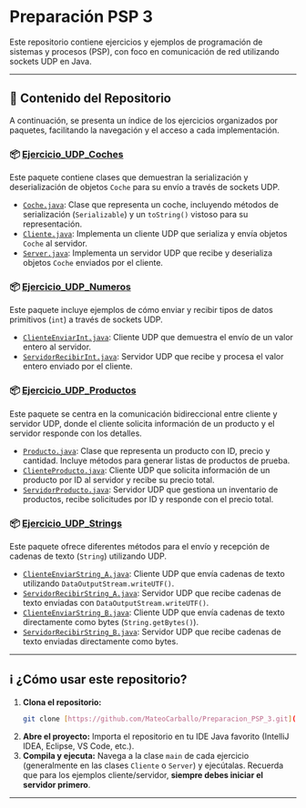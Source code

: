 # Preparación PSP 3

Este repositorio contiene ejercicios y ejemplos de programación de sistemas y procesos (PSP), con foco en comunicación de red utilizando sockets UDP en Java.

---

## 🚀 Contenido del Repositorio

A continuación, se presenta un índice de los ejercicios organizados por paquetes, facilitando la navegación y el acceso a cada implementación.

### 📦 [Ejercicio_UDP_Coches](https://github.com/MateoCarballo/Preparacion_PSP_3/tree/main/src/Ejercicio_UDP_Coches)

Este paquete contiene clases que demuestran la serialización y deserialización de objetos `Coche` para su envío a través de sockets UDP.

* [`Coche.java`](https://github.com/MateoCarballo/Preparacion_PSP_3/blob/main/src/Ejercicio_UDP_Coches/Coche.java): Clase que representa un coche, incluyendo métodos de serialización (`Serializable`) y un `toString()` vistoso para su representación.
* [`Cliente.java`](https://github.com/MateoCarballo/Preparacion_PSP_3/blob/main/src/Ejercicio_UDP_Coches/Cliente.java): Implementa un cliente UDP que serializa y envía objetos `Coche` al servidor.
* [`Server.java`](https://github.com/MateoCarballo/Preparacion_PSP_3/blob/main/src/Ejercicio_UDP_Coches/Server.java): Implementa un servidor UDP que recibe y deserializa objetos `Coche` enviados por el cliente.

### 📦 [Ejercicio_UDP_Numeros](https://github.com/MateoCarballo/Preparacion_PSP_3/tree/main/src/Ejercicio_UDP_Numeros)

Este paquete incluye ejemplos de cómo enviar y recibir tipos de datos primitivos (`int`) a través de sockets UDP.

* [`ClienteEnviarInt.java`](https://github.com/MateoCarballo/Preparacion_PSP_3/blob/main/src/Ejercicio_UDP_Numeros/ClienteEnviarInt.java): Cliente UDP que demuestra el envío de un valor entero al servidor.
* [`ServidorRecibirInt.java`](https://github.com/MateoCarballo/Preparacion_PSP_3/blob/main/src/Ejercicio_UDP_Numeros/ServidorRecibirInt.java): Servidor UDP que recibe y procesa el valor entero enviado por el cliente.

### 📦 [Ejercicio_UDP_Productos](https://github.com/MateoCarballo/Preparacion_PSP_3/tree/main/src/Ejercicio_UDP_Productos)

Este paquete se centra en la comunicación bidireccional entre cliente y servidor UDP, donde el cliente solicita información de un producto y el servidor responde con los detalles.

* [`Producto.java`](https://github.com/MateoCarballo/Preparacion_PSP_3/blob/main/src/Ejercicio_UDP_Productos/Producto.java): Clase que representa un producto con ID, precio y cantidad. Incluye métodos para generar listas de productos de prueba.
* [`ClienteProducto.java`](https://github.com/MateoCarballo/Preparacion_PSP_3/blob/main/src/Ejercicio_UDP_Productos/ClienteProducto.java): Cliente UDP que solicita información de un producto por ID al servidor y recibe su precio total.
* [`ServidorProducto.java`](https://github.com/MateoCarballo/Preparacion_PSP_3/blob/main/src/Ejercicio_UDP_Productos/ServidorProducto.java): Servidor UDP que gestiona un inventario de productos, recibe solicitudes por ID y responde con el precio total.

### 📦 [Ejercicio_UDP_Strings](https://github.com/MateoCarballo/Preparacion_PSP_3/tree/main/src/Ejercicio_UDP_Strings)

Este paquete ofrece diferentes métodos para el envío y recepción de cadenas de texto (`String`) utilizando UDP.

* [`ClienteEnviarString_A.java`](https://github.com/MateoCarballo/Preparacion_PSP_3/blob/main/src/Ejercicio_UDP_Strings/ClienteEnviarString_A.java): Cliente UDP que envía cadenas de texto utilizando `DataOutputStream.writeUTF()`.
* [`ServidorRecibirString_A.java`](https://github.com/MateoCarballo/Preparacion_PSP_3/blob/main/src/Ejercicio_UDP_Strings/ServidorRecibirString_A.java): Servidor UDP que recibe cadenas de texto enviadas con `DataOutputStream.writeUTF()`.
* [`ClienteEnviarString_B.java`](https://github.com/MateoCarballo/Preparacion_PSP_3/blob/main/src/Ejercicio_UDP_Strings/ClienteEnviarString_B.java): Cliente UDP que envía cadenas de texto directamente como bytes (`String.getBytes()`).
* [`ServidorRecibirString_B.java`](https://github.com/MateoCarballo/Preparacion_PSP_3/blob/main/src/Ejercicio_UDP_Strings/ServidorRecibirString_B.java): Servidor UDP que recibe cadenas de texto enviadas directamente como bytes.

---

## ℹ️ ¿Cómo usar este repositorio?

1.  **Clona el repositorio:**
    ```bash
    git clone [https://github.com/MateoCarballo/Preparacion_PSP_3.git](https://github.com/MateoCarballo/Preparacion_PSP_3.git)
    ```
2.  **Abre el proyecto:** Importa el repositorio en tu IDE Java favorito (IntelliJ IDEA, Eclipse, VS Code, etc.).
3.  **Compila y ejecuta:** Navega a la clase `main` de cada ejercicio (generalmente en las clases `Cliente` o `Server`) y ejecútalas. Recuerda que para los ejemplos cliente/servidor, **siempre debes iniciar el servidor primero**.

---
